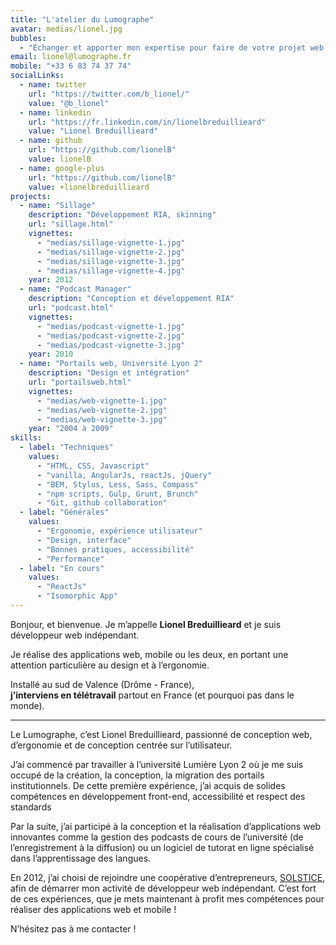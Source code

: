 ```yaml
--- 
title: "L'atelier du Lumographe"
avatar: medias/lionel.jpg
bubbles: 
  - "Échanger et apporter mon expertise pour faire de votre projet web, un outil simple, efficace et durable"
email: lionel@lumographe.fr
mobile: "+33 6 83 74 37 74"
socialLinks:  
  - name: twitter
    url: "https://twitter.com/b_lionel/"
    value: "@b_lionel"
  - name: linkedin
    url: "https://fr.linkedin.com/in/lionelbreduillieard"
    value: "Lionel Breduillieard"
  - name: github
    url: "https://github.com/lionelB"
    value: lionelB
  - name: google-plus
    url: "https://github.com/lionelB"
    value: +lionelbreduillieard
projects:
  - name: "Sillage"
    description: "Développement RIA, skinning"
    url: "sillage.html"
    vignettes: 
      - "medias/sillage-vignette-1.jpg"
      - "medias/sillage-vignette-2.jpg"
      - "medias/sillage-vignette-3.jpg"
      - "medias/sillage-vignette-4.jpg"
    year: 2012
  - name: "Podcast Manager"
    description: "Conception et développement RIA"
    url: "podcast.html"
    vignettes: 
      - "medias/podcast-vignette-1.jpg"
      - "medias/podcast-vignette-2.jpg"
      - "medias/podcast-vignette-3.jpg"
    year: 2010
  - name: "Portails web, Université Lyon 2"
    description: "Design et intégration"
    url: "portailsweb.html"
    vignettes: 
      - "medias/web-vignette-1.jpg"
      - "medias/web-vignette-2.jpg"
      - "medias/web-vignette-3.jpg"
    year: "2004 à 2009"
skills:
  - label: "Techniques"
    values: 
      - "HTML, CSS, Javascript"
      - "vanilla, AngularJs, reactJs, jQuery"
      - "BEM, Stylus, Less, Sass, Compass"
      - "npm scripts, Gulp, Grunt, Brunch"
      - "Git, github collaboration"
  - label: "Générales"
    values: 
      - "Ergonomie, expérience utilisateur"
      - "Design, interface"
      - "Bonnes pratiques, accessibilité"
      - "Performance"
  - label: "En cours"
    values: 
      - "ReactJs"
      - "Isomorphic App"
---
```

Bonjour,
et bienvenue. Je m’appelle __Lionel Breduillieard__ et je suis développeur web indépendant.

Je réalise des applications web, mobile ou les deux, en portant une attention particulière au design et à l’ergonomie.

Installé au sud de Valence (Drôme - France),<br>
__j’interviens en télétravail__ partout en France (et pourquoi pas dans le monde).

----------

Le Lumographe, c’est Lionel Breduillieard, passionné de conception web, d’ergonomie et de conception centrée sur l’utilisateur.

J’ai commencé par travailler à l’université Lumière Lyon 2 où je me suis occupé de la création, la conception, la migration des portails institutionnels.<span class="large"> De cette première expérience, j’ai acquis de solides compétences en développement front-end, accessibilité et respect des standards</span>

Par la suite, j’ai  participé à la conception et la réalisation d’applications web innovantes comme la gestion des podcasts<span class="large"> de cours de l’université (de l’enregistrement à la diffusion)</span> ou un logiciel de tutorat en ligne spécialisé dans l’apprentissage des langues.

En 2012, j’ai choisi de rejoindre une coopérative d’entrepreneurs, [SOLSTICE](http://www.solstice.coop), afin de démarrer mon activité de développeur web indépendant.
<span class="large">C’est fort de ces expériences, que je mets maintenant à profit mes compétences pour</span> réaliser des applications web et mobile !

N’hésitez pas à me contacter !
